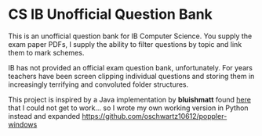 # CS IB Unofficial Question Bank
This is an unofficial question bank for IB Computer Science. 
You supply the exam paper PDFs, I supply the ability to filter questions by topic and link them to mark schemes.

IB has not provided an official exam question bank, unfortunately. For years teachers have been screen clipping individual questions and storing them in increasingly terrifying and convoluted folder structures.

This project is inspired by a Java implementation by **bluishmatt** found [here](https://github.com/bluishmatt/PastPaperPro) that I could not get to work... so I wrote my own working version in Python instead and expanded
https://github.com/oschwartz10612/poppler-windows
